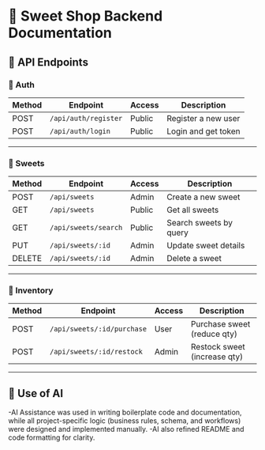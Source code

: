 # 🍬 Sweet Shop Backend Documentation

## 📡 API Endpoints

### 🔹 Auth

| Method | Endpoint              | Access | Description           |
|--------|----------------------|--------|---------------------|
| POST   | `/api/auth/register`  | Public | Register a new user |
| POST   | `/api/auth/login`     | Public | Login and get token |

---

### 🔹 Sweets

| Method | Endpoint               | Access | Description             |
|--------|-----------------------|--------|------------------------|
| POST   | `/api/sweets`          | Admin  | Create a new sweet     |
| GET    | `/api/sweets`          | Public | Get all sweets         |
| GET    | `/api/sweets/search`   | Public | Search sweets by query |
| PUT    | `/api/sweets/:id`      | Admin  | Update sweet details   |
| DELETE | `/api/sweets/:id`      | Admin  | Delete a sweet         |

---

### 🔹 Inventory

| Method | Endpoint                    | Access | Description                  |
|--------|----------------------------|--------|------------------------------|
| POST   | `/api/sweets/:id/purchase`  | User   | Purchase sweet (reduce qty)  |
| POST   | `/api/sweets/:id/restock`   | Admin  | Restock sweet (increase qty) |

---

## 🤖 Use of AI 
-AI Assistance was used in writing boilerplate code and documentation, while all project-specific logic (business rules, schema, and workflows) were designed and implemented manually.
-AI also refined README and code formatting for clarity.
